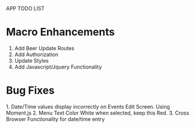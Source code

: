 APP TODO LIST


Macro Enhancements
==================
1. Add Beer Update Routes
2. Add Authorization
3. Update Styles
4. Add Javascript/Jquery Functionality

Bug Fixes
==================
<FIXED>1. Date/Time values display incorrectly on Events Edit Screen. Using Moment.js
<FIXED>2. Menu Text Color White when selected, keep this Red. 
3. Cross Browser Functionality for date/time entry